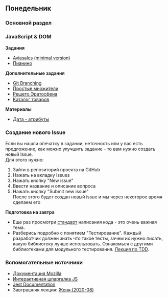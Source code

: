 ## Понедельник


### Основной раздел
### JavaScript & DOM

**Задания**
- [Aviasales (minimal version)](https://github.com/Elbrus-Bootcamp/core-js-base-aviasales)
- [Пианино](../../../../core-js-base-piano)

**Дополнительные задания**

- [Git Branching](https://learngitbranching.js.org)
- [Простые множители](../../../../extra-algorithm-prime-factors)
- [Решето Эратосфена](../../../../extra-algorithm-prime-factors-eratosthenes)
- [Каталог товаров](../../../../js-core-catalog)

**Материалы**
- [Дата - атрибуты](https://developer.mozilla.org/ru/docs/Web/Guide/HTML/Using_data_attributes)


### Создание нового Issue
Если вы нашли опечатку в задании, неточность или у вас есть предложение, как можно улучшить задание - то вам нужно создать новый Issue.  
Для этого нужно:
1. Зайти в репозиторий проекта на GitHub
1. Нажать на вкладку Issues
1. Нажать кнопку "New issue"
1. Ввести название и описание вопроса
1. Нажать кнопку "Submit new issue"  
После этого будет создан новый issue и мы через некоторое время сделаем его


**Подготовка на завтра**
- Еще раз просмотри [стандарт](https://github.com/leonidlebedev/javascript-airbnb) написания кода - это очень важная тема. 
- Разберись подробно с понятием "Тестирование". Каждый разработчик должен знать что такое тесты, зачем их нужно писать, какую библиотеку лучше использовать. Ознакомься с другими библиотеками для модульного тестирования. [Лекция по TDD](https://youtu.be/jzkQWe0uROo).

### Вспомогательные источники

- [Документация Mozilla](https://developer.mozilla.org/ru/docs/Web/JavaScript)
- [Интерактивная шпаргалка JS](https://htmlcheatsheet.com/js)
- [Jest Documentation](https://jestjs.io/docs/en/getting-started)
- Завтрашняя лекция: [Женя (2020-08)](https://www.youtube.com/watch?v=3I6a1h5f8YQ&list=PL8NGcSL3ZP-_tTReN_spNfCi-6D4Ox-0o&index=3&t=0s)
